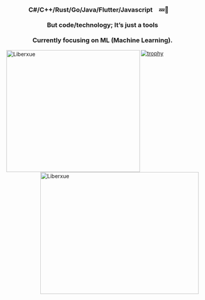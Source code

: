 
<div>
  <h3 align="center">C#/C++/Rust/Go/Java/Flutter/Javascript&emsp;💤👻 &emsp;   <br>  <br>  But code/technology;  It’s just a tools <br> 
    <br>
    Currently focusing on ML (Machine Learning). <br>
</h3>
<!--     <br> -->
<!--   <img src="https://profile-counter.glitch.me/Liberxue/count.svg" /> -->

<a href="https://www.liberxue.com"><img width="350" height="320" align="left" src="https://github-readme-streak-stats.herokuapp.com/?user=Liberxue&hide_border=true&show_icons=true&hide=contribs&locale=en&title_color=fff&text_color=fff&icon_color=fff&bg_color=fc5c7d,6a82fb,05dfd7&include_all_commits=true" alt="Liberxue" /></a>

<a href="https://www.liberxue.com"><img width="415" height="320"  align="right" src="https://github-readme-stats.vercel.app/api?username=Liberxue&hide_border=true&show_icons=true&hide=contribs&locale=en&title_color=fff&text_color=fff&icon_color=fff&bg_color=fc5c7d,6a82fb,05dfd7&include_all_commits=true" alt="Liberxue"/></a>
  
</div>

[![trophy](https://github-profile-trophy.vercel.app/?username=Liberxue&title=MultiLanguage,Stars,Followers,Issues,Commit,PullRequest)](https://github-profile-trophy.vercel.app/?username=Liberxue&title=MultiLanguage,Stars,Followers,Issues,Commit,PullRequest)


